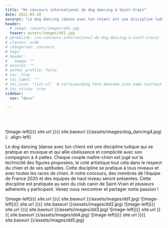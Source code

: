 ```yaml
---
title: "Un concours international de dog dancing à Saint-Vrain"
date: 2021-05-20
excerpt: "Le dog dancing (danse avec ton chien) est une discipline ludique qui se pratique en musique et qui allie obéissance et complicité avec son compagnon à 4 pattes."
header:
  # image: /assets/images/dd1.jpg
  teaser: assets/images/dd1.jpg
# permalink: /un-concours-international-de-dog-dancing-à-saint-vrain/
# classes: wide
# categories: concours
# tags: 
# header:
#   image: ""
# excerpt: ""
# author_profile: false
# toc: true
# toc_label: ""
# toc_icon: "list-ul"  # corresponding Font Awesome icon name (without fa prefix)
# toc_sticky: true
sidebar:
  nav: "docs"

---
```


<br>
&nbsp;
<br>


![image-left]({{ site.url }}{{ site.baseurl }}/assets/images/dog_dancing4.jpg){: .align-left} 


Le dog dancing (danse avec ton chien) est une discipline ludique qui se pratique en musique et qui allie obéissance et complicité avec son compagnon à 4 pattes. Chaque couple maître-chien est jugé sur la technicité des figures proposées, le coté artistique tout cela dans le respect du chien et de ses aptitudes. Cette discipline se pratique à tous niveaux et avec toutes les races de chien.
A notre concours, des membres de l’équipe de France 2020 et des équipes de haut niveau seront présentes.
Cette discipline est pratiquée au sein du club canin de Saint-Vrain et plusieurs adhérents y participent.
Venez nous rencontrer et partager notre passion !


![image-left]({{ site.url }}{{ site.baseurl }}/assets/images/dd1.jpg)
![image-left]({{ site.url }}{{ site.baseurl }}/assets/images/dd2.jpg)
![image-left]({{ site.url }}{{ site.baseurl }}/assets/images/dd3.jpg)
![image-left]({{ site.url }}{{ site.baseurl }}/assets/images/dd4.jpg)
![image-left]({{ site.url }}{{ site.baseurl }}/assets/images/dd5.jpg)